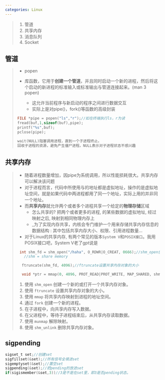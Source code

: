 ```yaml
---
categories: Linux
---
```


>1. 管道
>2. 共享内存
>3. 消息队列
>4. Socket

## 管道
>- popen
>
>  - 库函数，它用于**创建一个管道**，并且同时启动一个新的进程，然后将这个启动的新进程的标准输入或标准输出与管道连接起来。(man 3 popen)
>    - 这允许当前程序与新启动的程序之间进行数据交互
>    - 实际上是对pipe()，fork()等函数的高级封装
>
>  ```c
>  FILE *pipe = popen("ls","r");//如在终端执行ls，r为读
>  fread(buf,1,sizeof(buf),pipe);
>  printf("%s",buf);
>  pclose(pipe);
>  
>  wait(NULL)阻塞调用进程，直到一个子进程终止。
>  回收子进程的资源，避免产生僵尸进程。NULL表示对子进程状态不感兴趣
>  ```


## 共享内存
>- 随着进程数量增加，因pipe为系统调用，所以性能损耗很大。共享内存可以解决该问题
>- 对于进程而言，代码中所使用与的地址都是虚拟地址，操作的是虚拟地址空间，就是如果代码中两进程都用了同一个地址，实际上用的并非同一个地址。
>- 而**共享内存**就允许两个或者多个进程共享一个给定的**物理存储**区域
>    - 怎么共享的? 把两个或者更多的进程, 的某些数据的虚拟地址, 经过映射之后, 映射到相同物理内存上
>    - _为了实现内存共享，内核会专门维护一个用来存储共享内存信息的数据结构 : 其中包括共享内存大小、权限、引用进程数量...
>- 对于Linux的共享内存, 有两个常见的版本`System V`和`POSIX接口`。我用POSIX接口吧，System V老了gpt说是
>
>````c
>  int shm_fd = shm_open("/haha", O_RDWR|O_CREAT, 0666);//shm_open创建一个新的或打开一个共享内存对象。
>    //shm = share memory
>
>   ftruncate(shm_fd, 4096);//ftruncate设置共享内存对象的大小
>
>   void *ptr = mmap(0, 4096, PROT_READ|PROT_WRITE, MAP_SHARED, shm_fd, 0);//mmap将共享内存映射到进程的地址空间
>````
>1. 使用 `shm_open` 创建一个新的或打开一个共享内存对象。
>2. 使用 `ftruncate` 设置共享内存对象的大小。
>3. 使用 `mmap` 将共享内存映射到进程的地址空间。
>4. 通过 `fork` 创建一个新的进程。
>5. 在子进程中，向共享内存写入数据。
>6. 在父进程中，等待子进程结束后，从共享内存读取数据。
>7. 使用 `munmap` 解除映射。
>8. 使用 `shm_unlink` 删除共享内存对象。
>
>

## sigpending

```c
sigset_t set;//创建set
sigfillset(&set);//所有信号全填进set
sigemptyset(&set);//置空set
sigpending(&set);//把pending的放进set
if(sigismember(&set,3))//3是不是在set里，即3是否pending状态。
```

